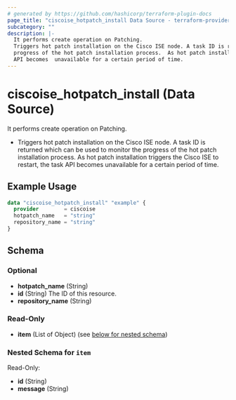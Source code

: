 ```yaml
---
# generated by https://github.com/hashicorp/terraform-plugin-docs
page_title: "ciscoise_hotpatch_install Data Source - terraform-provider-ciscoise"
subcategory: ""
description: |-
  It performs create operation on Patching.
  Triggers hot patch installation on the Cisco ISE node. A task ID is returned which  can be used to monitor the
  progress of the hot patch installation process.  As hot patch installation triggers the Cisco ISE to restart, the task
  API becomes  unavailable for a certain period of time.
---
```


# ciscoise_hotpatch_install (Data Source)

It performs create operation on Patching.

- Triggers hot patch installation on the Cisco ISE node. A task ID is returned which  can be used to monitor the
progress of the hot patch installation process.  As hot patch installation triggers the Cisco ISE to restart, the task
API becomes  unavailable for a certain period of time.

## Example Usage

```terraform
data "ciscoise_hotpatch_install" "example" {
  provider        = ciscoise
  hotpatch_name   = "string"
  repository_name = "string"
}
```

<!-- schema generated by tfplugindocs -->
## Schema

### Optional

- **hotpatch_name** (String)
- **id** (String) The ID of this resource.
- **repository_name** (String)

### Read-Only

- **item** (List of Object) (see [below for nested schema](#nestedatt--item))

<a id="nestedatt--item"></a>
### Nested Schema for `item`

Read-Only:

- **id** (String)
- **message** (String)


